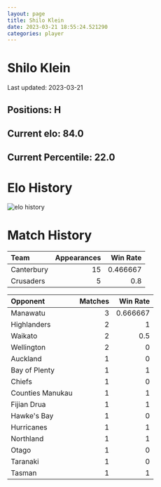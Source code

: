 ```yaml
---  
layout: page  
title: Shilo Klein  
date: 2023-03-21 18:55:24.521290  
categories: player  
---
```

# Shilo Klein


Last updated: 2023-03-21
## Positions: H

## Current elo: 84.0

## Current Percentile: 22.0

# Elo History


![elo history](history_ShiloKlein.png)
# Match History


| Team       |   Appearances |   Win Rate |
|:-----------|--------------:|-----------:|
| Canterbury |            15 |   0.466667 |
| Crusaders  |             5 |   0.8      |

| Opponent         |   Matches |   Win Rate |
|:-----------------|----------:|-----------:|
| Manawatu         |         3 |   0.666667 |
| Highlanders      |         2 |   1        |
| Waikato          |         2 |   0.5      |
| Wellington       |         2 |   0        |
| Auckland         |         1 |   0        |
| Bay of Plenty    |         1 |   1        |
| Chiefs           |         1 |   0        |
| Counties Manukau |         1 |   1        |
| Fijian Drua      |         1 |   1        |
| Hawke's Bay      |         1 |   0        |
| Hurricanes       |         1 |   1        |
| Northland        |         1 |   1        |
| Otago            |         1 |   0        |
| Taranaki         |         1 |   0        |
| Tasman           |         1 |   1        |